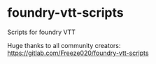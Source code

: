 # foundry-vtt-scripts
Scripts for foundry VTT

Huge thanks to all community creators:
https://gitlab.com/Freeze020/foundry-vtt-scripts
